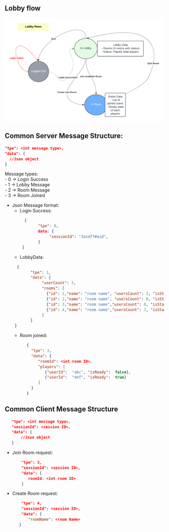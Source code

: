 ## Lobby flow
![Lobby Flow](lobby-flow.png)
## Common Server Message Structure:
   ```json
   "tpe": <int message type>,
   "data": {
     //Json object
   }
   ```
   Message types: <br/>
    - 0 -> Login Success <br/>
    - 1 -> Lobby Message <br/>
    - 2 -> Room Message <br/>
    - 3 -> Room Joined

- Json Message format:
  + Login Success:
      ```json
        {
              "tpe": 0,
              data: {
                   "sessionId": "3asdff#asd",
              }
       }
  + LobbyData: 
  ```json
    {
          "tpe": 1,
          "data": {
               "userCount": 3,
               "rooms": [
                 {"id": 1,"name": "room name", "usersCount": 3, "isStarted": false},
                 {"id": 2,"name": "room name", "usersCount": 0, "isStarted": false},
                 {"id": 3,"name": "room name","usersCount": 0, "isStarted": false},
                 {"id": 4,"name": "room name","usersCount": 2, "isStarted": false}
               ]
          }
   }
  ```
  + Room joined:
    ```json
       {
         "tpe": 3,
         "data": {
            "roomId": <int room ID>,
            "players": [
               {"userId":  "abc", "isReady":  false},
               {"userId":  "def", "isReady":  true}
            ]
         }
       }
    ```
## Common Client Message Structure
   ```json
      "tpe": <int message type>,
      "sessionId": <session ID>,
      "data": {
          //Json object
      }
   ```
   - Join Room request:
     ```json
         "tpe": 3,
         "sessionId": <session ID>,
         "data": {
            roomId: <int room ID>
         }
     ```

   - Create Room request:
      ```json
          "tpe": 4,
          "sessionId": <session ID>,
          "data": {
             "roomName": <room Name>
         }
      ```
   
